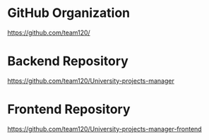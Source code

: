 # GitHub Organization
https://github.com/team120/

# Backend Repository
https://github.com/team120/University-projects-manager

# Frontend Repository
https://github.com/team120/University-projects-manager-frontend
